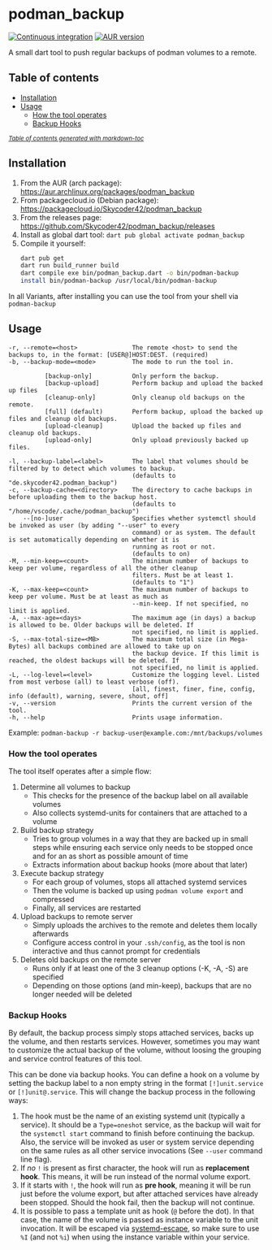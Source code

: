 # podman_backup
[![Continuous integration](https://github.com/Skycoder42/podman_backup/actions/workflows/ci.yaml/badge.svg)](https://github.com/Skycoder42/podman_backup/actions/workflows/ci.yaml)
[![AUR version](https://img.shields.io/aur/version/podman_backup)](https://aur.archlinux.org/packages/podman_backup)

A small dart tool to push regular backups of podman volumes to a remote.

## Table of contents
- [Installation](#installation)
- [Usage](#usage)
  * [How the tool operates](#how-the-tool-operates)
  * [Backup Hooks](#backup-hooks)

<small><i><a href='https://ecotrust-canada.github.io/markdown-toc/'>Table of contents generated with markdown-toc</a></i></small>


## Installation
1. From the AUR (arch package): https://aur.archlinux.org/packages/podman_backup
2. From packagecloud.io (Debian package): https://packagecloud.io/Skycoder42/podman_backup
3. From the releases page: https://github.com/Skycoder42/podman_backup/releases
4. Install as global dart tool: `dart pub global activate podman_backup`
5. Compile it yourself:
   ```bash
   dart pub get
   dart run build_runner build
   dart compile exe bin/podman_backup.dart -o bin/podman-backup
   install bin/podman-backup /usr/local/bin/podman-backup
   ```

In all Variants, after installing you can use the tool from your shell via `podman-backup`

## Usage
```
-r, --remote=<host>               The remote <host> to send the backups to, in the format: [USER@]HOST:DEST. (required)
-b, --backup-mode=<mode>          The mode to run the tool in.

          [backup-only]           Only perform the backup.
          [backup-upload]         Perform backup and upload the backed up files
          [cleanup-only]          Only cleanup old backups on the remote.
          [full] (default)        Perform backup, upload the backed up files and cleanup old backups.
          [upload-cleanup]        Upload the backed up files and cleanup old backups.
          [upload-only]           Only upload previously backed up files.

-l, --backup-label=<label>        The label that volumes should be filtered by to detect which volumes to backup.
                                  (defaults to "de.skycoder42.podman_backup")
-c, --backup-cache=<directory>    The directory to cache backups in before uploading them to the backup host.
                                  (defaults to "/home/vscode/.cache/podman_backup")
    --[no-]user                   Specifies whether systemctl should be invoked as user (by adding "--user" to every
                                  command) or as system. The default is set automatically depending on whether it is
                                  running as root or not.
                                  (defaults to on)
-M, --min-keep=<count>            The minimum number of backups to keep per volume, regardless of all the other cleanup
                                  filters. Must be at least 1.
                                  (defaults to "1")
-K, --max-keep=<count>            The maximum number of backups to keep per volume. Must be at least as much as
                                  --min-keep. If not specified, no limit is applied.
-A, --max-age=<days>              The maximum age (in days) a backup is allowed to be. Older backups will be deleted. If
                                  not specified, no limit is applied.
-S, --max-total-size=<MB>         The maximum total size (in Mega-Bytes) all backups combined are allowed to take up on
                                  the backup device. If this limit is reached, the oldest backups will be deleted. If
                                  not specified, no limit is applied.
-L, --log-level=<level>           Customize the logging level. Listed from most verbose (all) to least verbose (off).
                                  [all, finest, finer, fine, config, info (default), warning, severe, shout, off]
-v, --version                     Prints the current version of the tool.
-h, --help                        Prints usage information.
```

Example: `podman-backup -r backup-user@example.com:/mnt/backups/volumes`

### How the tool operates
The tool itself operates after a simple flow:

1. Determine all volumes to backup
   - This checks for the presence of the backup label on all available volumes
   - Also collects systemd-units for containers that are attached to a volume
2. Build backup strategy
   - Tries to group volumes in a way that they are backed up in small steps while ensuring each service only needs to be
   stopped once and for an as short as possible amount of time
   - Extracts information about backup hooks (more about that later)
3. Execute backup strategy
   - For each group of volumes, stops all attached systemd services
   - Then the volume is backed up using `podman volume export` and compressed
   - Finally, all services are restarted
4. Upload backups to remote server
   - Simply uploads the archives to the remote and deletes them locally afterwards
   - Configure access control in your `.ssh/config`, as the tool is non interactive and thus cannot prompt for
   credentials
5. Deletes old backups on the remote server
   - Runs only if at least one of the 3 cleanup options (-K, -A, -S) are specified
   - Depending on those options (and min-keep), backups that are no longer needed will be deleted

### Backup Hooks
By default, the backup process simply stops attached services, backs up the volume, and then restarts services. However,
sometimes you may want to customize the actual backup of the volume, without loosing the grouping and service control
features of this tool.

This can be done via backup hooks. You can define a hook on a volume by setting the backup label to a non empty string
in the format `[!]unit.service` or `[!]unit@.service`. This will change the backup process in the following ways:

1. The hook must be the name of an existing systemd unit (typically a service). It should be a `Type=oneshot` service,
as the backup will wait for the `systemctl start` command to finish before continuing the backup. Also, the service
will be invoked as user or system service depending on the same rules as all other service invocations (See `--user`
command line flag).
2. If *no* `!` is present as first character, the hook will run as **replacement hook**. This means, it will be run
instead of the normal volume export.
3. If it starts with `!`, the hook will run as **pre hook**, meaning it will be run just before the volume export, but
after attached services have already been stopped. Should the hook fail, then the backup will not continue.
4. It is possible to pass a template unit as hook (`@` before the dot). In that case, the name of the volume is passed
as instance variable to the unit invocation. It will be escaped via
[systemd-escape](https://www.freedesktop.org/software/systemd/man/systemd-escape.html), so make sure to use `%I` (and
not `%i`) when using the instance variable within your service.
